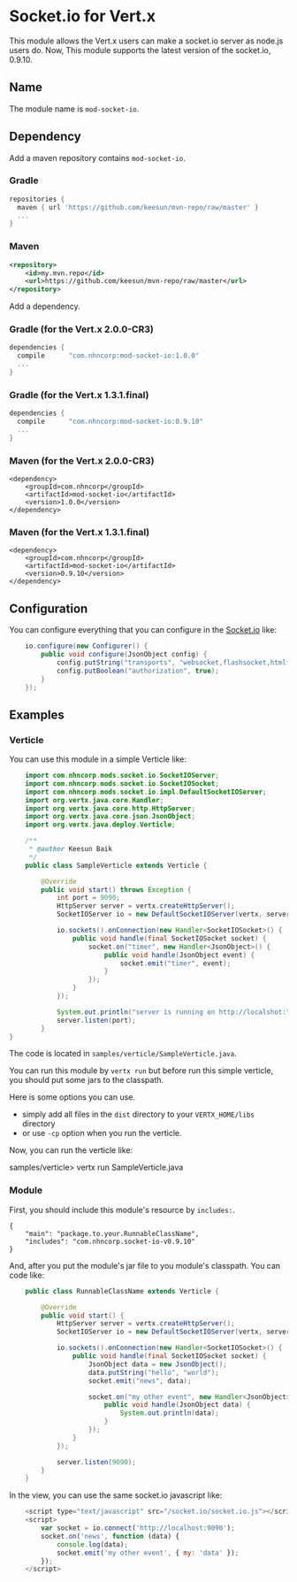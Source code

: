 # Socket.io for Vert.x

This module allows the Vert.x users can make a socket.io server as node.js users do.
Now, This module supports the latest version of the socket.io, 0.9.10.

## Name

The module name is `mod-socket-io`.

## Dependency

Add a maven repository contains `mod-socket-io`.

### Gradle

```groovy
repositories {
  maven { url 'https://github.com/keesun/mvn-repo/raw/master' }
  ...
}
```
### Maven

```xml
<repository>
    <id>my.mvn.repo</id>
    <url>https://github.com/keesun/mvn-repo/raw/master</url>
</repository>
```


Add a dependency.

### Gradle (for the Vert.x 2.0.0-CR3)

```groovy
dependencies {
  compile      "com.nhncorp:mod-socket-io:1.0.0"
  ...
}
```

### Gradle (for the Vert.x 1.3.1.final)

```groovy
dependencies {
  compile      "com.nhncorp:mod-socket-io:0.9.10"
  ...
}
```

### Maven (for the Vert.x 2.0.0-CR3)

```maven
<dependency>
    <groupId>com.nhncorp</groupId>
    <artifactId>mod-socket-io</artifactId>
    <version>1.0.0</version>
</dependency>
```

### Maven (for the Vert.x 1.3.1.final)

```maven
<dependency>
    <groupId>com.nhncorp</groupId>
    <artifactId>mod-socket-io</artifactId>
    <version>0.9.10</version>
</dependency>
```

## Configuration

You can configure everything that you can configure in the [Socket.io](https://github.com/LearnBoost/Socket.IO/wiki/Configuring-Socket.IO) like:

```java
	io.configure(new Configurer() {
		public void configure(JsonObject config) {
			config.putString("transports", "websocket,flashsocket,htmlfile,xhr-polling,jsonp-polling");
			config.putBoolean("authorization", true);
		}
	});
```

## Examples

### Verticle

You can use this module in a simple Verticle like:

```java
	import com.nhncorp.mods.socket.io.SocketIOServer;
	import com.nhncorp.mods.socket.io.SocketIOSocket;
	import com.nhncorp.mods.socket.io.impl.DefaultSocketIOServer;
	import org.vertx.java.core.Handler;
	import org.vertx.java.core.http.HttpServer;
	import org.vertx.java.core.json.JsonObject;
	import org.vertx.java.deploy.Verticle;

	/**
	 * @author Keesun Baik
	 */
	public class SampleVerticle extends Verticle {

		@Override
		public void start() throws Exception {
			int port = 9090;
			HttpServer server = vertx.createHttpServer();
			SocketIOServer io = new DefaultSocketIOServer(vertx, server);

			io.sockets().onConnection(new Handler<SocketIOSocket>() {
				public void handle(final SocketIOSocket socket) {
					socket.on("timer", new Handler<JsonObject>() {
						public void handle(JsonObject event) {
							socket.emit("timer", event);
						}
					});
				}
			});

			System.out.println("server is running on http://localshot:" + port);
			server.listen(port);
		}
}
```

The code is located in `samples/verticle/SampleVerticle.java`.

You can run this module by `vertx run` but before run this simple verticle, you should put some jars to the classpath.

Here is some options you can use.
* simply add all files in the `dist` directory to your `VERTX_HOME/libs` directory
* or use `-cp` option when you run the verticle.

Now, you can run the verticle like:

samples/verticle> vertx run SampleVerticle.java

### Module

First, you should include this module's resource by `includes:`.

	{
		"main": "package.to.your.RunnableClassName",
		"includes": "com.nhncorp.socket-io-v0.9.10"
	}

And, after you put the module's jar file to you module's classpath. You can code like:

```java
	public class RunnableClassName extends Verticle {

		@Override
		public void start() {
			HttpServer server = vertx.createHttpServer();
			SocketIOServer io = new DefaultSocketIOServer(vertx, server);

			io.sockets().onConnection(new Handler<SocketIOSocket>() {
				public void handle(final SocketIOSocket socket) {
					JsonObject data = new JsonObject();
					data.putString("hello", "world");
					socket.emit("news", data);

					socket.on("my other event", new Handler<JsonObject>() {
						public void handle(JsonObject data) {
							System.out.println(data);
						}
					});
				}
			});

			server.listen(9090);
		}
	}
```

In the view, you can use the same socket.io javascript like:

```javascript
	<script type="text/javascript" src="/socket.io/socket.io.js"></script>
	<script>
		var socket = io.connect('http://localhost:9090');
		socket.on('news', function (data) {
			console.log(data);
			socket.emit('my other event', { my: 'data' });
		});
	</script>
```
